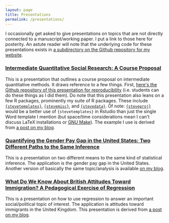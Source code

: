 ```yaml
---
layout: page
title: Presentations
permalink: /presentations/
---
```


I occasionally get asked to give presentations on topics that are not directly connected to a manuscript/working paper. I put a link to those here for posterity. An astute reader will note that the underlying code for these presentations exists in [a subdirectory on the Github repository for my website](https://github.com/svmiller/svmiller.github.io/tree/master/presentations).

### [Intermediate Quantitative Social Research: A Course Proposal](http://svmiller.com/presentations/intermediate-quant/intermediate-quant.pdf)

This is a presentation that outlines a course proposal on intermediate quantitative methods. It draws reference to a few things. First, [here's the Github repository of this presentation for reproducibility](https://github.com/svmiller/svmiller.github.io/tree/master/presentations/intermediate-quant) (i.e. students can do these things as I did them). Do note that this presentation also leans on a few R packages, prominently my suite of R packages. These include [`{stevetemplates}`](http://svmiller.com/stevetemplates/), [`{stevemisc}`](http://svmiller.com/stevemisc/), and [`{stevedata}`](http://svmiller.com/stevedata/). Of note: [`{steveproj}`](http://svmiller.com/steveproj/) would be a better use of `{stevetemplates}` in Rstudio than just the single Word template I mention (but space/time considerations mean I can't discuss LaTeX installations or [GNU Make](https://www.gnu.org/software/make/)). The example I use is derived from [a post on my blog](http://svmiller.com/blog/2020/03/what-explains-british-attitudes-toward-immigration-a-pedagogical-example/).



### [Quantifying the Gender Pay Gap in the United States: Two Different Paths to the Same Inference](http://svmiller.com/presentations/gender-pay-gap-permutations/gender-pay-gap-permutations.pdf)

This is a presentation on two different means to the same kind of statistical inference. The application is the gender pay gap in the United States. Another version of basically the same topic/analysis is available [on my blog](http://svmiller.com/blog/2020/10/inference-permutations-gender-pay-gap-general-social-survey/).


### [What Do We Know About British Attitudes Toward Immigration? A Pedagogical Exercise of Regression](http://svmiller.com/presentations/ukg-immig/ukg-immig-presentation.pdf)

This is a presentation on how to use regression to answer an important social/political topic of interest. The application is attitudes toward immigrants in the United Kingdom. This presentation is derived from [a post on my blog](http://svmiller.com/blog/2020/03/what-explains-british-attitudes-toward-immigration-a-pedagogical-example/).
